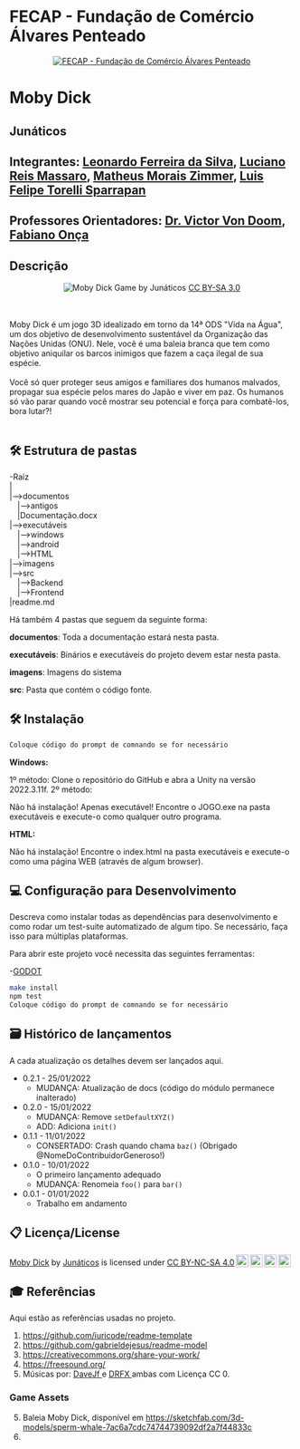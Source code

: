 # FECAP - Fundação de Comércio Álvares Penteado

<p align="center">
<a href= "https://www.fecap.br/"><img src="https://encrypted-tbn0.gstatic.com/images?q=tbn:ANd9GcRhZPrRa89Kma0ZZogxm0pi-tCn_TLKeHGVxywp-LXAFGR3B1DPouAJYHgKZGV0XTEf4AE&usqp=CAU" alt="FECAP - Fundação de Comércio Álvares Penteado" border="0"></a>
</p>

# Moby Dick

## Junáticos

## Integrantes: <a href="https://www.linkedin.com/in/leoonaardoferreira/">Leonardo Ferreira da Silva</a>, <a href="#">Luciano Reis Massaro</a>, <a href="#">Matheus Morais Zimmer</a>, <a href="#">Luis Felipe Torelli Sparrapan</a>

## Professores Orientadores: <a href="https://www.linkedin.com/in/victorbarq/">Dr. Victor Von Doom</a>, <a href="#">Fabiano Onça</a>

## Descrição

<p align="center">
<img src="https://i.imgur.com/7EuHxiB.jpg" alt="Moby Dick" border="0">
  Game by Junáticos <a rel="license" href="https://creativecommons.org/licenses/by-sa/3.0/">CC BY-SA 3.0</a>
</p>


<br><br>
Moby Dick é um jogo 3D idealizado em torno da 14ª ODS "Vida na Água", um dos objetivo de desenvolvimento sustentável da Organização das Nações Unidas (ONU). Nele, você é uma baleia branca que tem como objetivo aniquilar os barcos inimigos que fazem a caça ilegal de sua espécie.
<br><br>
Você só quer proteger seus amigos e familiares dos humanos malvados, propagar sua espécie pelos mares do Japão e viver em paz. Os humanos só vão parar quando você mostrar seu potencial e força para combatê-los, bora lutar?!
<br><br>

## 🛠 Estrutura de pastas

-Raiz<br>
|<br>
|-->documentos<br>
  &emsp;|-->antigos<br>
  &emsp;|Documentação.docx<br>
|-->executáveis<br>
  &emsp;|-->windows<br>
  &emsp;|-->android<br>
  &emsp;|-->HTML<br>
|-->imagens<br>
|-->src<br>
  &emsp;|-->Backend<br>
  &emsp;|-->Frontend<br>
|readme.md<br>

Há também 4 pastas que seguem da seguinte forma:

<b>documentos</b>: Toda a documentação estará nesta pasta.

<b>executáveis</b>: Binários e executáveis do projeto devem estar nesta pasta.

<b>imagens</b>: Imagens do sistema

<b>src</b>: Pasta que contém o código fonte.

## 🛠 Instalação

```sh
Coloque código do prompt de comnando se for necessário
```

<b>Windows:</b>

1º método: Clone o repositório do GitHub e abra a Unity na versão 2022.3.11f.
2º método: 

Não há instalação! Apenas executável!
Encontre o JOGO.exe na pasta executáveis e execute-o como qualquer outro programa.



<b>HTML:</b>

Não há instalação!
Encontre o index.html na pasta executáveis e execute-o como uma página WEB (através de algum browser).

## 💻 Configuração para Desenvolvimento

Descreva como instalar todas as dependências para desenvolvimento e como rodar um test-suite automatizado de algum tipo. Se necessário, faça isso para múltiplas plataformas.

Para abrir este projeto você necessita das seguintes ferramentas:

-<a href="https://godotengine.org/download">GODOT</a>

```sh
make install
npm test
Coloque código do prompt de comnando se for necessário
```

## 🗃 Histórico de lançamentos

A cada atualização os detalhes devem ser lançados aqui.

* 0.2.1 - 25/01/2022
    * MUDANÇA: Atualização de docs (código do módulo permanece inalterado)
* 0.2.0 - 15/01/2022
    * MUDANÇA: Remove `setDefaultXYZ()`
    * ADD: Adiciona `init()`
* 0.1.1 - 11/01/2022
    * CONSERTADO: Crash quando chama `baz()` (Obrigado @NomeDoContribuidorGeneroso!)
* 0.1.0 - 10/01/2022
    * O primeiro lançamento adequado
    * MUDANÇA: Renomeia `foo()` para `bar()`
* 0.0.1 - 01/01/2022
    * Trabalho em andamento

## 📋 Licença/License

<p xmlns:cc="http://creativecommons.org/ns#" xmlns:dct="http://purl.org/dc/terms/"><a property="dct:title" rel="cc:attributionURL" href="https://github.com/2023-2-MCC1/Projeto1">Moby Dick</a> by <a rel="cc:attributionURL dct:creator" property="cc:attributionName" href="https://github.com/2023-2-MCC1">Junáticos</a> is licensed under <a href="http://creativecommons.org/licenses/by-nc-sa/4.0/?ref=chooser-v1" target="_blank" rel="license noopener noreferrer" style="display:inline-block;">CC BY-NC-SA 4.0<img style="height:22px!important;margin-left:3px;vertical-align:text-bottom;" src="https://mirrors.creativecommons.org/presskit/icons/cc.svg?ref=chooser-v1"><img style="height:22px!important;margin-left:3px;vertical-align:text-bottom;" src="https://mirrors.creativecommons.org/presskit/icons/by.svg?ref=chooser-v1"><img style="height:22px!important;margin-left:3px;vertical-align:text-bottom;" src="https://mirrors.creativecommons.org/presskit/icons/nc.svg?ref=chooser-v1"><img style="height:22px!important;margin-left:3px;vertical-align:text-bottom;" src="https://mirrors.creativecommons.org/presskit/icons/sa.svg?ref=chooser-v1"></a></p>

## 🎓 Referências

Aqui estão as referências usadas no projeto.

1. <https://github.com/iuricode/readme-template>
3. <https://github.com/gabrieldejesus/readme-model>
4. <https://creativecommons.org/share-your-work/>
6. <https://freesound.org/>
7. Músicas por: <a href="https://freesound.org/people/DaveJf/sounds/616544/"> DaveJf </a> e <a href="https://freesound.org/people/DRFX/sounds/338986/"> DRFX </a> ambas com Licença CC 0.
### Game Assets
5. Baleia Moby Dick, disponível em <https://sketchfab.com/3d-models/sperm-whale-7ac6a7cdc74744739092df2a7f44833c>
6. 
